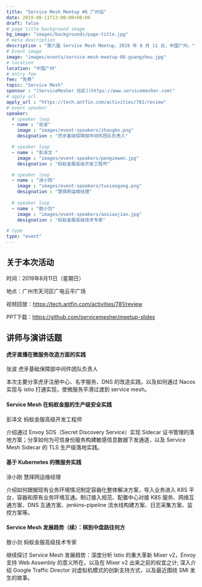 ```yaml
---
title: "Service Mesh Meetup #6 广州站"
date: 2019-08-11T13:00:00+08:00
draft: false
# page title background image
bg_image: "images/backgrounds/page-title.jpg"
# meta description
description : "第六届 Service Mesh Meetup，2019 年 8 月 11 日，中国广州。"
# Event image
image: "images/events/service-mesh-meetup-06-guangzhou.jpg"
# location
location: "中国广州"
# entry fee
fee: "免费"
topic: "Service Mesh"
sponsor : "[ServiceMesher 社区](https://www.servicemesher.com)"
# apply url
apply_url : "https://tech.antfin.com/activities/781/review"
# event speaker
speaker:
  # speaker loop
  - name : "张波"
    image : "images/event-speakers/zhangbo.png"
    designation : "虎牙基础保障部中间件团队负责人"

  # speaker loop
  - name : "彭泽文 "
    image : "images/event-speakers/pengzewen.jpg"
    designation : "蚂蚁金服高级开发工程师"

  # speaker loop
  - name : "涂小刚"
    image : "images/event-speakers/tuxiaogang.png"
    designation : "慧择网运维经理"
    
  # speaker loop
  - name : "敖小剑"
    image : "images/event-speakers/aoxiaojian.jpg"
    designation : "蚂蚁金服高级技术专家"

# type
type: "event"
---
```


## 关于本次活动

时间：2019年8月11日（星期日）

地点：广州市天河区广电云平广场

视频回放：<https://tech.antfin.com/activities/781/review>

PPT下载：https://github.com/servicemesher/meetup-slides

## 讲师与演讲话题

#### 虎牙直播在微服务改造方面的实践

张波 虎牙基础保障部中间件团队负责人

本次主要分享虎牙注册中心、名字服务、DNS 的改造实践，以及如何通过 Nacos 实现与 istio 打通实现，使微服务平滑过渡到 service mesh。

#### Service Mesh 在蚂蚁金服的生产级安全实践

彭泽文 蚂蚁金服高级开发工程师

介绍通过 Envoy SDS（Secret Discovery Service）实现 Sidecar 证书管理的落地方案；分享如何为可信身份服务构建敏感信息数据下发通道，以及 Service Mesh Sidecar 的 TLS 生产级落地实践。

#### 基于 Kubernetes 的微服务实践

涂小刚 慧择网运维经理

介绍如何跟据现有业务环境情况制定容器化整体解决方案，导入业务进入 K8S 平台，容器和原有业务环境互通。制订接入规范、配置中心对接 K8S 服务、网络互通方案、DNS 互通方案、jenkins-pipeline 流水线构建方案、日志采集方案、监控方案等。

#### Service Mesh 发展趋势（续）：棋到中盘路往何方

敖小剑 蚂蚁金服高级技术专家

继续探讨 Service Mesh 发展趋势：深度分析 Istio 的重大革新 Mixer v2，Envoy 支持 Web Assembly 的意义所在，以及在 Mixer v2 出来之前的权宜之计; 深入介绍 Google Traffic Director 对虚拟机模式的创新支持方式，以及最近围绕 SMI 发生的故事。
